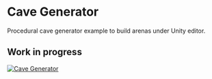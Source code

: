 # Cave Generator

Procedural cave generator example to build arenas under Unity editor.

## Work in progress

[![Cave Generator](http://img.youtube.com/vi/fr2ivwvL-mY/0.jpg)](http://www.youtube.com/watch?v=fr2ivwvL-mY "Cave Generator")
